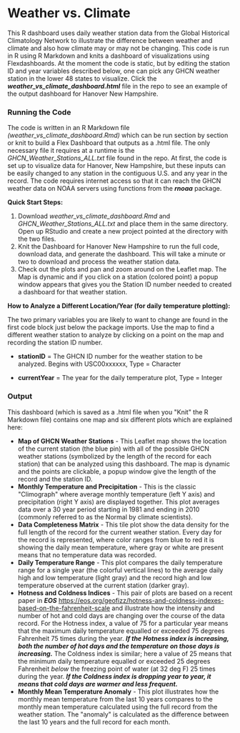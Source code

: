 # Weather vs. Climate

This R dashboard uses daily weather station data from the Global Historical Climatology Network to illustrate the difference between weather and climate and also how climate may or may not be changing. This code is run in R using R Markdown and knits a dashboard of visualizations using Flexdashboards.  At the moment the code is static, but by editing the station ID and year variables described below, one can pick any GHCN weather station in the lower 48 states to visualize.  Click the ***weather_vs_climate_dashboard.html*** file in the repo to see an example of the output dashboard for Hanover New Hampshire.

### Running the Code

The code is written in an R Markdown file *(weather_vs_climate_dashboard.Rmd)* which can be run section by section or knit to build a Flex Dashboard that outputs as a .html file.  The only necessary file it requires at a runtime is the *GHCN_Weather_Stations_ALL.txt* file found in the repo. At first, the code is set up to visualize data for Hanover, New Hampshire, but these inputs can be easily changed to any station in the contiguous U.S. and any year in the record. The code requires internet access so that it can reach the GHCN weather data on NOAA servers using functions from the ***rnoaa*** package.   

**Quick Start Steps:**

1. Download *weather_vs_climate_dashboard.Rmd* and *GHCN_Weather_Stations_ALL.txt* and place them in the same directory. Open up RStudio and create a new project pointed at the directory with the two files.
2. Knit the Dashboard for Hanover New Hampshire to run the full code, download data, and generate the dashboard. This will take a minute or two to download and process the weather station data.
3. Check out the plots and pan and zoom around on the Leaflet map.  The Map is dynamic and if you click on a station (colored point) a popup window appears that gives you the Station ID number needed to created a dashboard for that weather station. 

**How to Analyze a Different Location/Year (for daily temperature plotting):**

The two primary variables you are likely to want to change are found in the first code block just below the package imports. Use the map to find a different weather station to analyze by clicking on a point on the map and recording the station ID number.   

- **stationID** = The GHCN ID number for the weather station to be analyzed.  Begins with USC00xxxxxx, Type = Character

- **currentYear** = The year for the daily temperature plot, Type = Integer



### Output

This dashboard (which is saved as a .html file when you "Knit" the R Markdown file) contains one map and six different plots which are explained here:

- **Map of GHCN Weather Stations** - This Leaflet map shows the location of the current station (the blue pin) with all of the possible GHCN weather stations (symbolized by the length of the record for each station) that can be analyzed using this dashboard.  The map is dynamic and the points are clickable, a popup window give the length of the record and the station ID.
- **Monthly Temperature and Precipitation** - This is the classic "Climograph" where average monthly temperature (left Y axis) and precipitation (right Y axis) are displayed together.  This plot averages data over a 30 year period starting in 1981 and ending in 2010 (commonly referred to as the Normal by climate scientists).
- **Data Completeness Matrix** - This tile plot show the data density for the full length of the record for the current weather station.  Every day for the record is represented, where color ranges from blue to red it is showing the daily mean temperature, where gray or white are present means that no temperature data was recorded.
- **Daily Temperature Range** - This plot compares the daily temperature range for a single year (the colorful vertical lines) to the average daily high and low temperature (light gray) and the record high and low temperature observed at the current station (darker gray).  
- **Hotness and Coldness Indices** - This pair of plots are based on a recent paper in ***EOS*** https://eos.org/geofizz/hotness-and-coldness-indexes-based-on-the-fahrenheit-scale and illustrate how the intensity and number of hot and cold days are changing over the course of the data record. For the Hotness index, a value of 75 for a particular year means that the maximum daily temperature equalled or exceeded 75 degrees Fahrenheit 75 times during the year. ***If the Hotness index is increasing, both the number of hot days and the temperature on those days is increasing.***  The Coldness index is similar; here a value of 25 means that the minimum daily temperature equalled or exceeded 25 degrees Fahrenheit *below* the freezing point of water (at 32 deg F)  25 times during the year. ***If the Coldness index is dropping year to year, it means that cold days are warmer and less frequent.***  
- **Monthly Mean Temperature Anomaly** - This plot illustrates how the monthly mean temperature from the last 10 years compares to the monthly mean temperature calculated using the full record from the weather station.  The "anomaly" is calculated as the difference between the last 10 years and the full record for each month.













